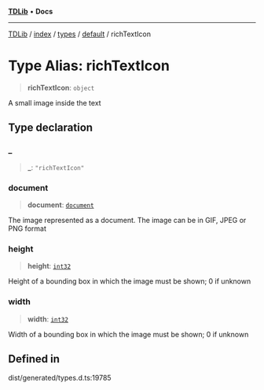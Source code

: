 [**TDLib**](../../../../../../README.md) • **Docs**

***

[TDLib](../../../../../../modules.md) / [index](../../../../../README.md) / [types](../../../README.md) / [default](../README.md) / richTextIcon

# Type Alias: richTextIcon

> **richTextIcon**: `object`

A small image inside the text

## Type declaration

### \_

> **\_**: `"richTextIcon"`

### document

> **document**: [`document`](document.md)

The image represented as a document. The image can be in GIF, JPEG or PNG format

### height

> **height**: [`int32`](int32.md)

Height of a bounding box in which the image must be shown; 0 if unknown

### width

> **width**: [`int32`](int32.md)

Width of a bounding box in which the image must be shown; 0 if unknown

## Defined in

dist/generated/types.d.ts:19785
